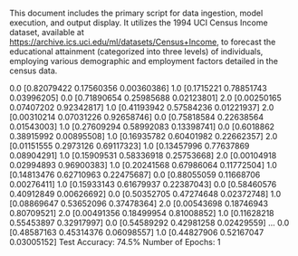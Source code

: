 This document includes the primary script for data ingestion, model execution, and output display. It utilizes the 1994 UCI Census Income dataset, available at https://archive.ics.uci.edu/ml/datasets/Census+Income, to forecast the educational attainment (categorized into three levels) of individuals, employing various demographic and employment factors detailed in the census data.


0.0 [0.82079422 0.17560356 0.00360386]
1.0 [0.1715221  0.78851743 0.03996205]
0.0 [0.71890654 0.25985688 0.02123801]
2.0 [0.00250165 0.07407202 0.92342817]
1.0 [0.41193942 0.57584236 0.01221937]
2.0 [0.00310214 0.07031226 0.92658746]
0.0 [0.75818584 0.22638564 0.01543003]
1.0 [0.27609294 0.58992083 0.13398741]
0.0 [0.6018862  0.38915992 0.00895508]
1.0 [0.16935782 0.60401982 0.22662357]
2.0 [0.01151555 0.2973126  0.69117323]
1.0 [0.13457996 0.77637869 0.08904291]
1.0 [0.15909531 0.58336918 0.25753668]
2.0 [0.00104918 0.02994893 0.96900383]
1.0 [0.20241568 0.67986064 0.11772504]
1.0 [0.14813476 0.62710963 0.22475687]
0.0 [0.88055059 0.11668706 0.00276411]
1.0 [0.15933143 0.61679937 0.22387043]
0.0 [0.58460576 0.40912849 0.00626692]
0.0 [0.50352705 0.47274648 0.02372748]
1.0 [0.08869647 0.53652096 0.37478364]
2.0 [0.00543698 0.18746943 0.80709521]
2.0 [0.00491356 0.18499954 0.81008852]
1.0 [0.11628218 0.55453897 0.32917997]
0.0 [0.54589292 0.42981258 0.02429559]
...
0.0 [0.48587163 0.45314376 0.06098557]
1.0 [0.44827906 0.52167047 0.03005152]
Test Accuracy: 74.5%
Number of Epochs: 1